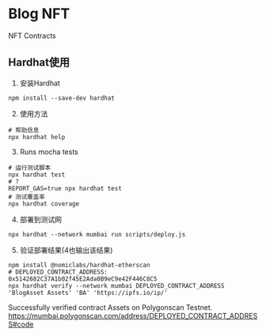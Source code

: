 # Blog NFT

NFT Contracts

## Hardhat使用

1. 安装Hardhat
```shell
npm install --save-dev hardhat
```
2. 使用方法
```shell
# 帮助信息
npx hardhat help
```
3. Runs mocha tests
```shell
# 运行测试脚本
npx hardhat test
# ?
REPORT_GAS=true npx hardhat test
# 测试覆盖率
npx hardhat coverage
```
4. 部署到测试网
```shell
npx hardhat --network mumbai run scripts/deploy.js
```
5. 验证部署结果(4也输出该结果)
```shell
npm install @nomiclabs/hardhat-etherscan
# DEPLOYED_CONTRACT_ADDRESS: 0x5142682C37A1b02f45E2Ada0B9eC9e42F446C8C5
npx hardhat verify --network mumbai DEPLOYED_CONTRACT_ADDRESS 'BlogAsset Assets' 'BA' 'https://ipfs.io/ip/'
```
Successfully verified contract Assets on Polygonscan Testnet.
https://mumbai.polygonscan.com/address/DEPLOYED_CONTRACT_ADDRESS#code
